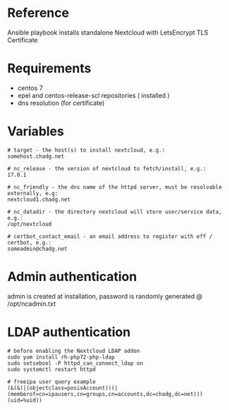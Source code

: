 # Reference
Ansible playbook installs standalone Nextcloud with LetsEncrypt TLS Certificate

# Requirements
- centos 7
- epel and centos-release-scl repositories ( installed )
- dns resolution (for certificate)

# Variables
```
# target - the host(s) to install nextcloud, e.g.:
somehost.chadg.net

# nc_release - the version of nextcloud to fetch/install, e.g.:
17.0.1

# nc_friendly - the dns name of the httpd server, must be resolvable externally, e.g:
nextcloud1.chadg.net

# nc_datadir - the directory nextcloud will store user/service data, e.g.:
/opt/nextcloud

# certbot_contact_email - an email address to register with eff / certbot, e.g.:
someadmin@chadg.net
```

# Admin authentication
admin is created at installation, password is randomly generated @ /opt/ncadmin.txt

# LDAP authentication
```
# before enabling the Nextcloud LDAP addon
sudo yum install rh-php72-php-ldap
sudo setsebool -P httpd_can_connect_ldap on
sudo systemctl restart httpd

# freeipa user query example
(&(&(|(objectclass=posixAccount))(|(memberof=cn=ipausers,cn=groups,cn=accounts,dc=chadg,dc=net)))(uid=%uid))
```
